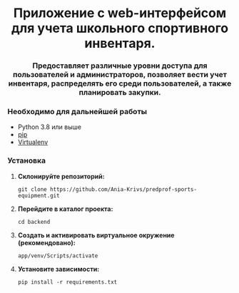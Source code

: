 <h1 align="center">Приложение с web-интерфейсом для учета
школьного спортивного инвентаря.</a> 
<h3 align="center">Предоставляет
различные уровни доступа для пользователей и администраторов,
позволяет вести учет инвентаря, распределять его среди пользователей, а
также планировать закупки. </h3>

### Необходимо для дальнейшей работы

- Python 3.8 или выше
- [pip](https://pip.pypa.io/en/stable/)
- [Virtualenv](https://pypi.org/project/virtualenv/)

### Установка

1. **Склонируйте репозиторий:**

    ```shell
    git clone https://github.com/Ania-Krivs/predprof-sports-equipment.git
    ```

2. **Перейдите в каталог проекта:**

    ```shell
    cd backend
    ```

3. **Создать и активировать виртуальное окружение (рекомендовано):**

    ```shell
    app/venv/Scripts/activate
    ```
4. **Установите зависимости:**

    ```shell
    pip install -r requirements.txt
    ```
